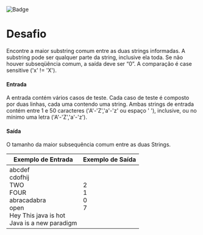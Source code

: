 ![Badge](https://img.shields.io/badge/Desafio-Maior%20Substring-blue?style=for-the-badge&logo=ghost)
# Desafio
Encontre a maior substring comum entre as duas strings informadas. A substring pode ser qualquer parte da string, inclusive ela toda. Se não houver subseqüência comum, a saída deve ser “0”. A comparação é case sensitive ('x' != 'X').

#### Entrada
A entrada contém vários casos de teste. Cada caso de teste é composto por duas linhas, cada uma contendo uma string. Ambas strings de entrada contém entre 1 e 50 caracteres ('A'-'Z','a'-'z' ou espaço ' '), inclusive, ou no mínimo uma letra ('A'-'Z','a'-'z').

#### Saída
O tamanho da maior subsequência comum entre as duas Strings.

| Exemplo de Entrada | Exemplo de Saída |
| --- | ----------- |
| abcdef <br> cdofhij <br> TWO <br> FOUR <br> abracadabra <br> open <br> Hey This java is hot <br> Java is a new paradigm | 2 <br> 1 <br> 0 <br> 7 |

